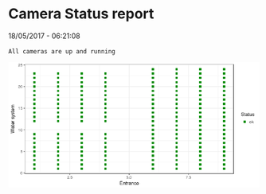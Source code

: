 Camera Status report
================
18/05/2017 - 06:21:08

    All cameras are up and running

![](camreport_files/figure-markdown_github/unnamed-chunk-2-1.png)
